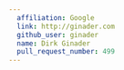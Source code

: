 ```yaml
---
  affiliation: Google
  link: http://ginader.com
  github_user: ginader
  name: Dirk Ginader
  pull_request_number: 499
---
```

